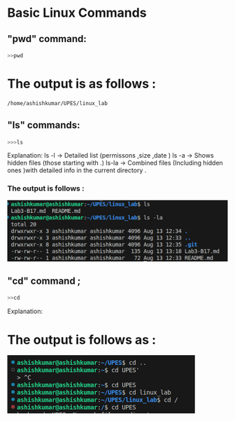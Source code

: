 # Basic Linux Commands
## "pwd" command:

```bash
>>pwd
```
# The output is as follows :
```bash
/home/ashishkumar/UPES/linux_lab
```

## "ls" commands:

```bash
>>>ls 
```

Explanation: 
ls -l  -> Detailed list (permissons ,size ,date )
ls -a  -> Shows hidden files (those starting with .)
ls-la  -> Combined files (Including hidden ones )with detailed info in the current directory . 


### The output is follows :
![Image](<Screenshot from 2025-08-13 13-30-37.png>)

## "cd" command ;
```bash
>>cd
```
Explanation:



# The output is follows as : 
![Image](<Screenshot from 2025-08-18 14-43-47-1.png>)
